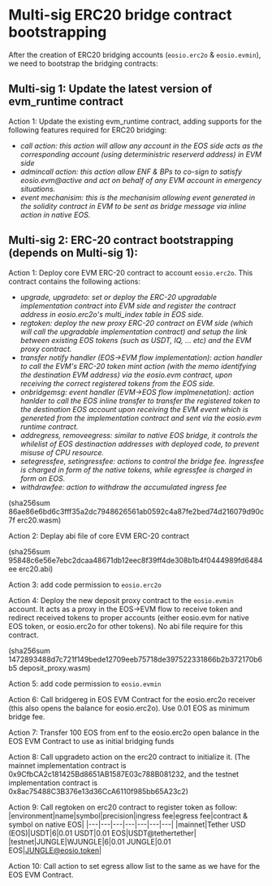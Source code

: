 # Multi-sig ERC20 bridge contract bootstrapping

After the creation of ERC20 bridging accounts (`eosio.erc2o` & `eosio.evmin`), we need to bootstrap the bridging contracts:

## Multi-sig 1: Update the latest version of evm_runtime contract

Action 1: Update the existing evm_runtime contract, adding supports for the following features required for ERC20 bridging:
  - *call action: this action will allow any account in the EOS side acts as the corresponding account (using deterministric reserverd address) in EVM side*
  - *admincall action: this action allow ENF & BPs to co-sign to satisfy eosio.evm@active and act on behalf of any EVM account in emergency situations.*
  - *event mechanisim: this is the mechanisim allowing event generated in the solidity contract in EVM to be sent as bridge message via inline action in native EOS.*

## Multi-sig 2: ERC-20 contract bootstrapping (depends on Multi-sig 1):

Action 1: Deploy core EVM ERC-20 contract to account `eosio.erc2o`. This contract contains the following actions:
  - *upgrade, upgradeto: set or deploy the ERC-20 upgradable implementation contract into EVM side and register the contract address in eosio.erc2o's multi_index table in EOS side.*
  - *regtoken: deploy the new proxy ERC-20 contract on EVM side (which will call the upgradable implementation contract) and setup the link between existing EOS tokens (such as USDT, IQ, ... etc) and the EVM proxy contract.*
  - *transfer notify handler (EOS->EVM flow implementation): action handler to call the EVM's ERC-20 token mint action (with the memo identifying the destination EVM address) via the eosio.evm contract, upon receiving the correct registered tokens from the EOS side.*
  - *onbridgemsg: event handler (EVM->EOS flow implmenetation): action hanlder to call the EOS inline transfer to transfer the registered token to the destination EOS account upon receiving the EVM event which is genereted from the implementation contract and sent via the eosio.evm runtime contract.*
  - *addregress, removeegress: similar to native EOS bridge, it controls the whilelist of EOS destinaction addresses with deployed code, to prevent misuse of CPU resource.*
  - *setegressfee, setingressfee: actions to control the bridge fee. Ingressfee is charged in form of the native tokens, while egressfee is charged in form on EOS.*
  - *withdrawfee: action to withdraw the accumulated ingress fee*
    
(sha256sum 86ae86e6bd6c3fff35a2dc7948626561ab0592c4a87fe2bed74d216079d90c7f  erc20.wasm)

Action 2: Deplay abi file of core EVM ERC-20 contract

(sha256sum 95848c6e56e7ebc2dcaa48671db12eec8f39ff4de308b1b4f0444989fd6484ee  erc20.abi)

Action 3: add code permission to `eosio.erc2o`

Action 4: Deploy the new deposit proxy contract to the `eosio.evmin` account. It acts as a proxy in the EOS->EVM flow to receive token and redirect received tokens to proper accounts (either eosio.evm for native EOS token, or eosio.erc2o for other tokens). No abi file require for this contract.

(sha256sum 1472893488d7c721f149bede12709eeb75718de397522331866b2b372170b6b5  deposit_proxy.wasm)

Action 5: add code permission to `eosio.evmin`

Action 6: Call bridgereg in EOS EVM Contract for the eosio.erc2o receiver (this also opens the balance for eosio.erc2o). Use 0.01 EOS as minimum bridge fee.

Action 7: Transfer 100 EOS from enf to the eosio.erc2o open balance in the EOS EVM Contract to use as initial bridging funds

Action 8: Call upgradeto action on the erc20 contract to initialize it. (The mainnet implementation contract is 0x9CfbCA2c181425Bd8651AB1587E03c788B081232, and the testnet implementation contract is 0x8ac75488C3B376e13d36CcA6110f985bb65A23c2)

Action 9: Call regtoken on erc20 contract to register token as follow:
|environment|name|symbol|precision|ingress fee|egress fee|contract & symbol on native EOS|
|---|---|---|---|---|---|---|
|mainnet|Tether USD (EOS)|USDT|6|0.01 USDT|0.01 EOS|USDT@tethertether|
|testnet|JUNGLE|WJUNGLE|6|0.01 JUNGLE|0.01 EOS|JUNGLE@eosio.token|


Action 10: Call action to set egress allow list to the same as we have for the EOS EVM Contract.
